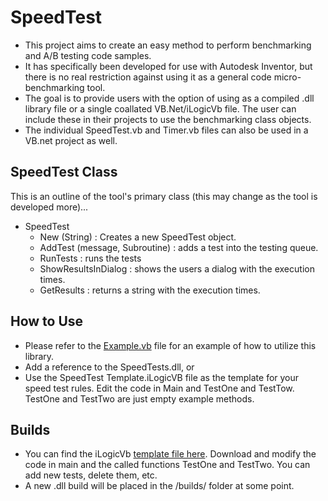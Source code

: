 ﻿SpeedTest
===

* This project aims to create an easy method to perform benchmarking and A/B testing code samples.
* It has specifically been developed for use with Autodesk Inventor, but there is no real restriction against using it as a general code micro-benchmarking tool.
* The goal is to provide users with the option of using as a compiled .dll library file or a single coallated VB.Net/iLogicVb file.  The user can include these in their projects to use the benchmarking class objects.
* The individual SpeedTest.vb and Timer.vb files can also be used in a VB.net project as well.

SpeedTest Class
---

This is an outline of the tool's primary class (this may change as the tool is developed more)...

* SpeedTest
  * New (String) : Creates a new SpeedTest object.
  * AddTest (message, Subroutine) : adds a test into the testing queue.
  * RunTests : runs the tests
  * ShowResultsInDialog : shows the users a dialog with the execution times.
  * GetResults : returns a string with the execution times.

How to Use
---

* Please refer to the [Example.vb](src/Example.vb) file for an example of how to utilize this library.
* Add a reference to the SpeedTests.dll, or
* Use the SpeedTest Template.iLogicVB file as the template for your speed test rules.  Edit the code in Main and TestOne and TestTow.  TestOne and TestTwo are just empty example methods.

Builds
---

* You can find the iLogicVb [template file here](builds/SpeedTest-Template.iLogicVb).  Download and modify the code in main and the called functions TestOne and TestTwo.  You can add new tests, delete them, etc.
* A new .dll build will be placed in the /builds/ folder at some point.
